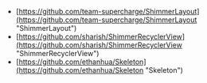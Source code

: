 - [https://github.com/team-supercharge/ShimmerLayout](https://github.com/team-supercharge/ShimmerLayout "ShimmerLayout")
- [https://github.com/sharish/ShimmerRecyclerView](https://github.com/sharish/ShimmerRecyclerView "ShimmerRecyclerView")
- [https://github.com/ethanhua/Skeleton](https://github.com/ethanhua/Skeleton "Skeleton")